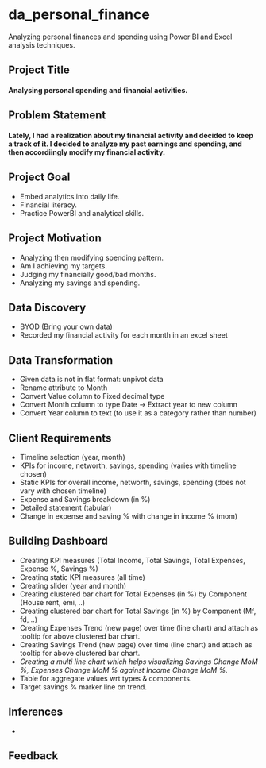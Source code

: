 # da_personal_finance
Analyzing personal finances and spending using Power BI and Excel analysis techniques.  

## Project Title
#### Analysing personal spending and financial activities.

## Problem Statement
#### Lately, I had a realization about my financial activity and decided to keep a track of it. I decided to analyze my past earnings and spending, and then accordiingly modify my financial activity.  

## Project Goal
-   Embed analytics into daily life.
-   Financial literacy.
-   Practice PowerBI and analytical skills.

## Project Motivation
-   Analyzing then modifying spending pattern.
-   Am I achieving my targets.
-   Judging my financially good/bad months.
-   Analyzing my savings and spending.

## Data Discovery
-   BYOD (Bring your own data)
-   Recorded my financial activity for each month in an excel sheet


## Data Transformation
-   Given data is not in flat format: unpivot data
-   Rename attribute to Month
-   Convert Value column to Fixed decimal type
-   Convert Month column to type Date -> Extract year to new column
-   Convert Year column to text (to use it as a category rather than number)

## Client Requirements
-   Timeline selection (year, month)
-   KPIs for income, networth, savings, spending (varies with timeline chosen)
-   Static KPIs for overall income, networth, savings, spending (does not vary with chosen timeline)
-   Expense and Savings breakdown (in %)
-   Detailed statement (tabular)  
-   Change in expense and saving % with change in income % (mom)

## Building Dashboard
-   Creating KPI measures (Total Income, Total Savings, Total Expenses, Expense %, Savings %)
-   Creating static KPI measures (all time)
-   Creating slider (year and month)
-   Creating clustered bar chart for Total Expenses (in %) by Component (House rent, emi, ..)
-   Creating clustered bar chart for Total Savings (in %) by Component (Mf, fd, ..)
-   Creating Expenses Trend (new page) over time (line chart) and attach as tooltip for above clustered bar chart.
-   Creating Savings Trend (new page) over time (line chart) and attach as tooltip for above clustered bar chart.
-   _Creating a multi line chart which helps visualizing Savings Change MoM %, Expenses Change MoM % against Income Change MoM %._
-   Table for aggregate values wrt types & components.
-   Target savings % marker line on trend. 

## Inferences
-   
## Feedback